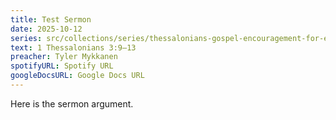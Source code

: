 ```yaml
---
title: Test Sermon
date: 2025-10-12
series: src/collections/series/thessalonians-gospel-encouragement-for-everyday-life.md
text: 1 Thessalonians 3:9–13
preacher: Tyler Mykkanen
spotifyURL: Spotify URL
googleDocsURL: Google Docs URL
---
```

Here is the sermon argument.
